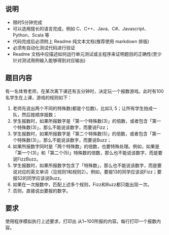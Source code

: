 ## 说明

* 限时5分钟完成
* 可以选用擅长的语言完成，例如 C、C++、Java、C#、Javascript、Python、Scala 等
* 代码完成后必须附上 Readme 纯文本文档(推荐使用 markdown 排版)
* 必须有自动化测试代码进行验证
* Readme 文档中应描述如何运行单元测试或主程序来证明题目的正确性(至少针对测试用例输入能够得到对应输出)

## 题目内容

有一名体育老师，在某次离下课还有五分钟时，决定玩一个报数游戏。此时有100名学生在上课，游戏的规则如下：

1. 老师先说出两个不同的特殊数(都是个位数)，比如3, 5；让所有学生拍成一队，然后按顺序报数；
2. 学生报数时，如果所报数字是「第一个特殊数(3)」的倍数，或者包含「第一个特殊数(3)」，那么不能说该数字，而要说Fizz；
3. 学生报数时，如果所报数字是「第二个特殊数(5)」的倍数，或者包含「第一个特殊数(3)」，那么不能说该数字，而要说Buzz；
4. 如果所报数字同时是「两个特殊数」的倍数，也要特殊处理。例如，如果是「第一个(3)」和「第二个(5)」特殊数的倍数，那么也不能说该数字，而是要说FizzBuzz。
5. 学生报数时，如果所报数字包含了「特殊数」，那么也不能说该数字，而是要说对应的英文单词（见规则1和规则2）。例如，要报13的同学应该说Fizz；要报52的同学应该说Buzz。
6. 如果在一次报数中，匹配上述多个规则，Fizz和Buzz都只能出现一次。
7. 否则，直接说出要报的数字。



## 要求

使用程序模拟执行上述要求，打印出 从1~100所报的内容。每行打印一个报数内容。